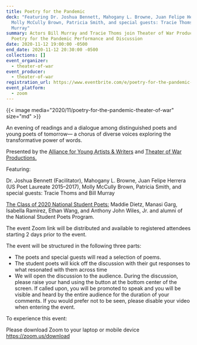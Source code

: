```yaml
---
title: Poetry for the Pandemic
deck: "Featuring Dr. Joshua Bennett, Mahogany L. Browne, Juan Felipe Herrera,
  Molly McCully Brown, Patricia Smith, and special guests: Tracie Thoms and Bill
  Murray"
summary: Actors Bill Murray and Tracie Thoms join Theater of War Productions’
  Poetry for the Pandemic Performance and Discussion
date: 2020-11-12 19:00:00 -0500
end_date: 2020-11-12 20:30:00 -0500
collections: []
event_organizer:
  - theater-of-war
event_producer:
  - theater-of-war
registration_url: https://www.eventbrite.com/e/poetry-for-the-pandemic-tickets-126457081535
event_platform:
  - zoom
---
```

{{< image media="2020/11/poetry-for-the-pandemic-theater-of-war" size="md" >}}

An evening of readings and a dialogue among distinguished poets and young poets of tomorrow— a chorus of diverse voices exploring the transformative power of words.

Presented by the [Alliance for Young Artists & Writers](https://www.artandwriting.org/) and [Theater of War Productions.](https://theaterofwar.com/)

Featuring:

Dr. Joshua Bennett (Facilitator), Mahogany L. Browne, Juan Felipe Herrera (US Poet Laureate 2015–2017), Molly McCully Brown, Patricia Smith, and special guests: Tracie Thoms and Bill Murray

[The Class of 2020 National Student Poets:](https://www.artandwriting.org/programs/national-student-poets-program/) Maddie Dietz, Manasi Garg, Isabella Ramirez, Ethan Wang, and Anthony John Wiles, Jr. and alumni of the National Student Poets Program.

The event Zoom link will be distributed and available to registered attendees starting 2 days prior to the event.

The event will be structured in the following three parts:

* The poets and special guests will read a selection of poems.
* The student poets will kick off the discussion with their gut responses to what resonated with them across time
* We will open the discussion to the audience. During the discussion, please raise your hand using the button at the bottom center of the screen. If called upon, you will be promoted to speak and you will be visible and heard by the entire audience for the duration of your comments. If you would prefer not to be seen, please disable your video when entering the event.

To experience this event:

Please download Zoom to your laptop or mobile device <https://zoom.us/download>